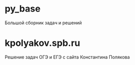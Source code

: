 # py_base
Большой сборник задач и решений

# kpolyakov.spb.ru
Решение задач ОГЭ и ЕГЭ с сайта Константина Полякова
